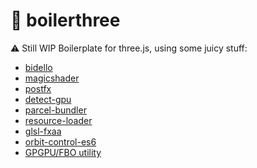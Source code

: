 # 🥘 boilerthree

⚠️ Still WIP
Boilerplate for three.js, using some juicy stuff:

- [bidello](https://github.com/luruke/bidello)
- [magicshader](https://github.com/luruke/magicshader)
- [postfx](https://medium.com/@luruke/simple-postprocessing-in-three-js-91936ecadfb7)
- [detect-gpu](https://github.com/TimvanScherpenzeel/detect-gpu)
- [parcel-bundler](https://parceljs.org/)
- [resource-loader](https://github.com/englercj/resource-loader)
- [glsl-fxaa](https://github.com/mattdesl/glsl-fxaa)
- [orbit-control-es6](https://github.com/silviopaganini/orbit-controls-es6)
- [GPGPU/FBO utility](https://github.com/luruke/boilerthree/blob/master/src/js/utils/fbo.js)
